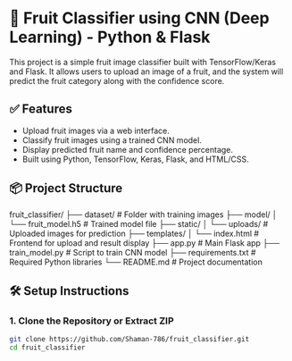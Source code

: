 # 🍎 Fruit Classifier using CNN (Deep Learning) - Python & Flask

This project is a simple fruit image classifier built with TensorFlow/Keras and Flask. It allows users to upload an image of a fruit, and the system will predict the fruit category along with the confidence score.

## ✅ Features

- Upload fruit images via a web interface.
- Classify fruit images using a trained CNN model.
- Display predicted fruit name and confidence percentage.
- Built using Python, TensorFlow, Keras, Flask, and HTML/CSS.

## 📦 Project Structure
fruit_classifier/
├── dataset/ # Folder with training images
├── model/
│ └── fruit_model.h5 # Trained model file
├── static/
│ └── uploads/ # Uploaded images for prediction
├── templates/
│ └── index.html # Frontend for upload and result display
├── app.py # Main Flask app
├── train_model.py # Script to train CNN model
├── requirements.txt # Required Python libraries
└── README.md # Project documentation



## 🛠️ Setup Instructions

### 1. Clone the Repository or Extract ZIP
```bash
git clone https://github.com/Shaman-786/fruit_classifier.git
cd fruit_classifier


